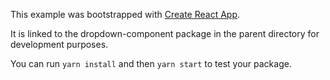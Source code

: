 This example was bootstrapped with [Create React App](https://github.com/facebook/create-react-app).

It is linked to the dropdown-component package in the parent directory for development purposes.

You can run `yarn install` and then `yarn start` to test your package.
